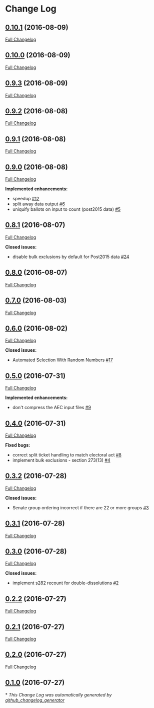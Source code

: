 # Change Log

## [0.10.1](https://github.com/grahame/dividebatur/tree/0.10.1) (2016-08-09)
[Full Changelog](https://github.com/grahame/dividebatur/compare/0.10.0...0.10.1)

## [0.10.0](https://github.com/grahame/dividebatur/tree/0.10.0) (2016-08-09)
[Full Changelog](https://github.com/grahame/dividebatur/compare/0.9.3...0.10.0)

## [0.9.3](https://github.com/grahame/dividebatur/tree/0.9.3) (2016-08-09)
[Full Changelog](https://github.com/grahame/dividebatur/compare/0.9.2...0.9.3)

## [0.9.2](https://github.com/grahame/dividebatur/tree/0.9.2) (2016-08-08)
[Full Changelog](https://github.com/grahame/dividebatur/compare/0.9.1...0.9.2)

## [0.9.1](https://github.com/grahame/dividebatur/tree/0.9.1) (2016-08-08)
[Full Changelog](https://github.com/grahame/dividebatur/compare/0.9.0...0.9.1)

## [0.9.0](https://github.com/grahame/dividebatur/tree/0.9.0) (2016-08-08)
[Full Changelog](https://github.com/grahame/dividebatur/compare/0.8.1...0.9.0)

**Implemented enhancements:**

- speedup [\#12](https://github.com/grahame/dividebatur/issues/12)
- split away data output [\#6](https://github.com/grahame/dividebatur/issues/6)
- uniquify ballots on input to count \(post2015 data\) [\#5](https://github.com/grahame/dividebatur/issues/5)

## [0.8.1](https://github.com/grahame/dividebatur/tree/0.8.1) (2016-08-07)
[Full Changelog](https://github.com/grahame/dividebatur/compare/0.8.0...0.8.1)

**Closed issues:**

- disable bulk exclusions by default for Post2015 data [\#24](https://github.com/grahame/dividebatur/issues/24)

## [0.8.0](https://github.com/grahame/dividebatur/tree/0.8.0) (2016-08-07)
[Full Changelog](https://github.com/grahame/dividebatur/compare/0.7.0...0.8.0)

## [0.7.0](https://github.com/grahame/dividebatur/tree/0.7.0) (2016-08-03)
[Full Changelog](https://github.com/grahame/dividebatur/compare/0.6.0...0.7.0)

## [0.6.0](https://github.com/grahame/dividebatur/tree/0.6.0) (2016-08-02)
[Full Changelog](https://github.com/grahame/dividebatur/compare/0.5.0...0.6.0)

**Closed issues:**

- Automated Selection With Random Numbers [\#17](https://github.com/grahame/dividebatur/issues/17)

## [0.5.0](https://github.com/grahame/dividebatur/tree/0.5.0) (2016-07-31)
[Full Changelog](https://github.com/grahame/dividebatur/compare/0.4.0...0.5.0)

**Implemented enhancements:**

- don't compress the AEC input files [\#9](https://github.com/grahame/dividebatur/issues/9)

## [0.4.0](https://github.com/grahame/dividebatur/tree/0.4.0) (2016-07-31)
[Full Changelog](https://github.com/grahame/dividebatur/compare/0.3.2...0.4.0)

**Fixed bugs:**

- correct split ticket handling to match electoral act [\#8](https://github.com/grahame/dividebatur/issues/8)
- implement bulk exclusions - section 273\(13\) [\#4](https://github.com/grahame/dividebatur/issues/4)

## [0.3.2](https://github.com/grahame/dividebatur/tree/0.3.2) (2016-07-28)
[Full Changelog](https://github.com/grahame/dividebatur/compare/0.3.1...0.3.2)

**Closed issues:**

- Senate group ordering incorrect if there are 22 or more groups [\#3](https://github.com/grahame/dividebatur/issues/3)

## [0.3.1](https://github.com/grahame/dividebatur/tree/0.3.1) (2016-07-28)
[Full Changelog](https://github.com/grahame/dividebatur/compare/0.3.0...0.3.1)

## [0.3.0](https://github.com/grahame/dividebatur/tree/0.3.0) (2016-07-28)
[Full Changelog](https://github.com/grahame/dividebatur/compare/0.2.2...0.3.0)

**Closed issues:**

- implement s282 recount for double-dissolutions [\#2](https://github.com/grahame/dividebatur/issues/2)

## [0.2.2](https://github.com/grahame/dividebatur/tree/0.2.2) (2016-07-27)
[Full Changelog](https://github.com/grahame/dividebatur/compare/0.2.1...0.2.2)

## [0.2.1](https://github.com/grahame/dividebatur/tree/0.2.1) (2016-07-27)
[Full Changelog](https://github.com/grahame/dividebatur/compare/0.2.0...0.2.1)

## [0.2.0](https://github.com/grahame/dividebatur/tree/0.2.0) (2016-07-27)
[Full Changelog](https://github.com/grahame/dividebatur/compare/0.1.0...0.2.0)

## [0.1.0](https://github.com/grahame/dividebatur/tree/0.1.0) (2016-07-27)


\* *This Change Log was automatically generated by [github_changelog_generator](https://github.com/skywinder/Github-Changelog-Generator)*